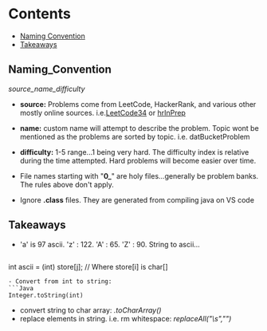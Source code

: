 # Contents
  - [Naming Convention](#Naming_convention)
  - [Takeaways](#Takeaways)

## Naming_Convention
*source_name_difficulty*
  - **source:** Problems come from LeetCode, HackerRank, and various other mostly online sources. i.e.[LeetCode34](https://leetcode.com/problems/find-first-and-last-position-of-element-in-sorted-array/) or [hrInPrep](https://www.hackerrank.com/interview/interview-preparation-kit?h_l=domains&h_r=hrw&utm_source=hrwCandidateFeedback)
  
  - **name:** custom name will attempt to describe the problem.  Topic wont be mentioned as the problems are sorted by topic. i.e. datBucketProblem
  - **difficulty:** 1-5 range...1 being very hard. The difficulty index is relative during the time attempted. Hard problems will become easier over time.


  - File names starting with "**0_**" are holy files...generally be problem banks. The rules above don't apply.
  - Ignore **.class** files. They are generated from compiling java on VS code




## Takeaways
- 'a' is 97 ascii. 'z' : 122. 'A' : 65. 'Z' : 90. String to ascii...
> ```Java
int ascii = (int) store[j]; // Where store[i] is char[]
```
- Convert from int to string: 
```Java
Integer.toString(int)
```
- convert string to char array: *.toCharArray()*
- replace elements in string. i.e. rm whitespace: *replaceAll("\\s","")*


